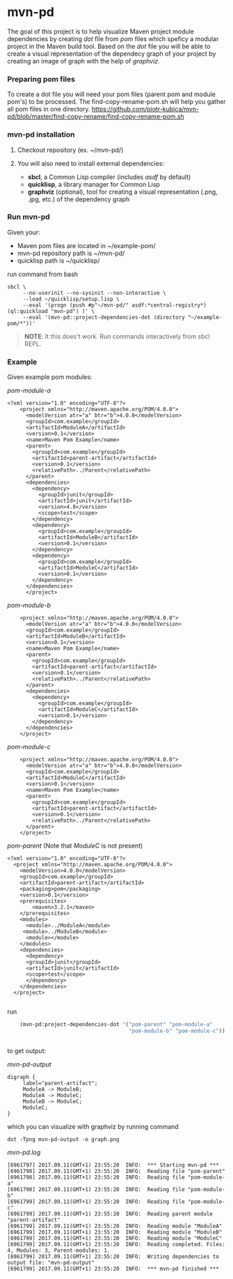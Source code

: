 # mvn-pd

The goal of this project is to help visualize Maven project module dependencies by creating _dot_ file from _pom_ files which speficy a modular project in the Maven build tool. Based on the _dot_ file you will be able to create a visual representation of the dependecy graph of your project by creating an image of graph with the help of _graphviz_.

### Preparing pom files

To create a dot file you will need your pom files (parent pom and module pom's) to be processed.
The find-copy-rename-pom.sh will help you gather all pom files in one directory.
https://github.com/piotr-kubica/mvn-pd/blob/master/find-copy-rename/find-copy-rename-pom.sh

### mvn-pd installation

1. Checkout repository (ex. ~/mvn-pd/)

2. You will also need to install external dependencies:
    * **sbcl**, a Common Lisp compiler (includes _asdf_ by default)
    * **quicklisp**, a library manager for Common Lisp
    * **graphviz** (optional), tool for creating a visual representation (.png, .jpg, etc.) of the dependency graph

### Run mvn-pd

Given your:
- Maven pom files are located in ~/example-pom/ 
- mvn-pd repository path is ~/mvn-pd/
- quicklisp path is ~/quicklisp/

run command from bash

```
sbcl \
     --no-userinit --no-sysinit --non-interactive \
     --load ~/quicklisp/setup.lisp \
     --eval '(progn (push #p"~/mvn-pd/" asdf:*central-registry*) (ql:quickload "mvn-pd") )' \
     --eval '(mvn-pd::project-dependencies-dot (directory "~/example-pom/*"))'
```
> **NOTE**: It this does't work. Run commands interactively from sbcl REPL.

### Example

Given example pom modules: 

_pom-module-a_
```
<?xml version="1.0" encoding="UTF-8"?>
    <project xmlns="http://maven.apache.org/POM/4.0.0">
      <modelVersion atr="a" btr="b">4.0.0</modelVersion>
      <groupId>com.example</groupId>
      <artifactId>ModuleA</artifactId>
      <version>0.1</version>
      <name>Maven Pom Example</name>
      <parent>
        <groupId>com.example</groupId>
        <artifactId>parent-artifact</artifactId>
        <version>0.1</version>
        <relativePath>../Parent</relativePath> 
      </parent>
      <dependencies>
        <dependency>
          <groupId>junit</groupId>
          <artifactId>junit</artifactId>
          <version>4.8</version>
          <scope>test</scope>
        </dependency>
        <dependency>
          <groupId>com.example</groupId>
          <artifactId>ModuleB</artifactId>
          <version>0.1</version>
        </dependency>
        <dependency>
          <groupId>com.example</groupId>
          <artifactId>ModuleC</artifactId>
          <version>0.1</version>
        </dependency>
      </dependencies>
      </project>
```

_pom-module-b_
```<?xml version="1.0" encoding="UTF-8"?>
    <project xmlns="http://maven.apache.org/POM/4.0.0">
      <modelVersion atr="a" btr="b">4.0.0</modelVersion>
      <groupId>com.example</groupId>
      <artifactId>ModuleB</artifactId>
      <version>0.1</version>
      <name>Maven Pom Example</name>
      <parent>
        <groupId>com.example</groupId>
        <artifactId>parent-artifact</artifactId>
        <version>0.1</version>
        <relativePath>../Parent</relativePath> 
      </parent>
      <dependencies>
        <dependency>
          <groupId>com.example</groupId>
          <artifactId>ModuleC</artifactId>
          <version>0.1</version>
        </dependency>
      </dependencies>
    </project>

```


_pom-module-c_
```<?xml version="1.0" encoding="UTF-8"?>
    <project xmlns="http://maven.apache.org/POM/4.0.0">
      <modelVersion atr="a" btr="b">4.0.0</modelVersion>
      <groupId>com.example</groupId>
      <artifactId>ModuleC</artifactId>
      <version>0.1</version>
      <name>Maven Pom Example</name>
      <parent>
        <groupId>com.example</groupId>
        <artifactId>parent-artifact</artifactId>
        <version>0.1</version>
        <relativePath>../Parent</relativePath> 
      </parent>
    </project>

```


_pom-parent_
(Note that _ModuleC_ is not present)
```
<?xml version="1.0" encoding="UTF-8"?>
  <project xmlns="http://maven.apache.org/POM/4.0.0">
	<modelVersion>4.0.0</modelVersion>
	<groupId>com.example</groupId>
	<artifactId>parent-artifact</artifactId>
	<packaging>pom</packaging>
	<version>0.1</version>
	<prerequisites>
		<maven>3.2.1</maven>
	</prerequisites>
	<modules>
	  <module>../ModuleA</module>
     <module>../ModuleB</module>
	  <module></module>
	</modules>
	<dependencies>
	  <dependency>
	  <groupId>junit</groupId>
	  <artifactId>junit</artifactId>
	  <scope>test</scope>
	  </dependency>
	</dependencies>
  </project>
     
```

run
```lisp
    (mvn-pd:project-dependencies-dot '("pom-parent" "pom-module-a"
                                       "pom-module-b" "pom-module-c"))
				       
```
				       
to get output:

_mvn-pd-output_
```
digraph { 
     label="parent-artifact";
     ModuleA -> ModuleB;
     ModuleA -> ModuleC;
     ModuleB -> ModuleC;
     ModuleC;
}
```
which you can visualize with graphviz
by running command
```
dot -Tpng mvn-pd-output -o graph.png

```


_mvn-pd.log_
```
[6961797] 2017.09.11(GMT+1) 23:55:20  INFO:  *** Starting mvn-pd ***
[6961798] 2017.09.11(GMT+1) 23:55:20  INFO:  Reading file "pom-parent" 
[6961798] 2017.09.11(GMT+1) 23:55:20  INFO:  Reading file "pom-module-a" 
[6961798] 2017.09.11(GMT+1) 23:55:20  INFO:  Reading file "pom-module-b" 
[6961799] 2017.09.11(GMT+1) 23:55:20  INFO:  Reading file "pom-module-c" 
[6961799] 2017.09.11(GMT+1) 23:55:20  INFO:  Reading parent module "parent-artifact" 
[6961799] 2017.09.11(GMT+1) 23:55:20  INFO:  Reading module "ModuleA" 
[6961799] 2017.09.11(GMT+1) 23:55:20  INFO:  Reading module "ModuleB" 
[6961799] 2017.09.11(GMT+1) 23:55:20  INFO:  Reading module "ModuleC" 
[6961799] 2017.09.11(GMT+1) 23:55:20  INFO:  Reading completed. Files: 4, Modules: 3, Parent-modules: 1. 
[6961799] 2017.09.11(GMT+1) 23:55:20  INFO:  Writing dependencies to output file: "mvn-pd-output"
[6961799] 2017.09.11(GMT+1) 23:55:20  INFO:  *** mvn-pd finished ***
```
